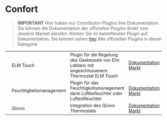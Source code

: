 
# Confort


>**IMPORTANT**
>Hier haben nur Contributor-Plugins ihre Dokumentation. Sie können die Dokumentation der offiziellen Plugins direkt vom Jeedom Market abrufen. Klicken Sie im betreffenden Plugin auf Dokumentation.
>Sie können sehen [hier](https://market.jeedom.com/index.php?v=d&p=market&type=plugin&categorie=wellness) Alle offiziellen Plugins in dieser Kategorie


| | | | |
|--- | --- | --- | ---|
|<img src="elmtouch/elmtouch_icon.png" class="pluginLogo" width="100" />|ELM Touch|Plugin für die Regelung des Gaskessels von Elm Leblanc mit angeschlossenem Thermostat ELM Touch|[Dokumentation](https://jmvedrine.github.io/jeedom-elmtouch/de_DE/)<br/>[Markt](https://market.jeedom.com/index.php?v=d&p=market_display&id=3281)|
|<img src="humidity/humidity_icon.png" class="pluginLogo" width="100" />|Feuchtigkeitsmanagement|Plugin für das Feuchtigkeitsmanagement dank Luftbefeuchter oder Luftentfeuchter|[Dokumentation](https://agp42.github.io/humidity/de_DE/)<br/>[Markt](https://market.jeedom.com/index.php?v=d&p=market_display&id=3978)|
|<img src="qivivo/qivivo_icon.png" class="pluginLogo" width="100" />|Qivivo|Integration des Qivivo Thermostats|[Dokumentation](https://kiboost.github.io/jeedom_docs/plugins/qivivo/de_DE/)<br/>[Markt](https://market.jeedom.com/index.php?v=d&p=market_display&id=3551)|
